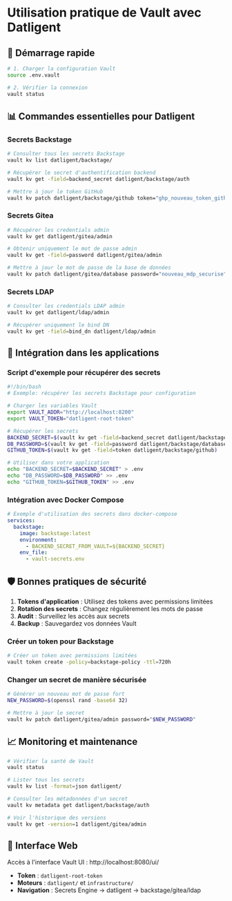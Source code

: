 # Utilisation pratique de Vault avec Datligent

## 🚀 Démarrage rapide

```bash
# 1. Charger la configuration Vault
source .env.vault

# 2. Vérifier la connexion
vault status
```

## 📊 Commandes essentielles pour Datligent

### Secrets Backstage

```bash
# Consulter tous les secrets Backstage
vault kv list datligent/backstage/

# Récupérer le secret d'authentification backend
vault kv get -field=backend_secret datligent/backstage/auth

# Mettre à jour le token GitHub
vault kv patch datligent/backstage/github token="ghp_nouveau_token_github"
```

### Secrets Gitea

```bash
# Récupérer les credentials admin
vault kv get datligent/gitea/admin

# Obtenir uniquement le mot de passe admin
vault kv get -field=password datligent/gitea/admin

# Mettre à jour le mot de passe de la base de données
vault kv patch datligent/gitea/database password="nouveau_mdp_securise"
```

### Secrets LDAP

```bash
# Consulter les credentials LDAP admin
vault kv get datligent/ldap/admin

# Récupérer uniquement le bind DN
vault kv get -field=bind_dn datligent/ldap/admin
```

## 🔧 Intégration dans les applications

### Script d'exemple pour récupérer des secrets

```bash
#!/bin/bash
# Exemple: récupérer les secrets Backstage pour configuration

# Charger les variables Vault
export VAULT_ADDR="http://localhost:8200"
export VAULT_TOKEN="datligent-root-token"

# Récupérer les secrets
BACKEND_SECRET=$(vault kv get -field=backend_secret datligent/backstage/auth)
DB_PASSWORD=$(vault kv get -field=password datligent/backstage/database)
GITHUB_TOKEN=$(vault kv get -field=token datligent/backstage/github)

# Utiliser dans votre application
echo "BACKEND_SECRET=$BACKEND_SECRET" > .env
echo "DB_PASSWORD=$DB_PASSWORD" >> .env
echo "GITHUB_TOKEN=$GITHUB_TOKEN" >> .env
```

### Intégration avec Docker Compose

```yaml
# Exemple d'utilisation des secrets dans docker-compose
services:
  backstage:
    image: backstage:latest
    environment:
      - BACKEND_SECRET_FROM_VAULT=${BACKEND_SECRET}
    env_file:
      - vault-secrets.env
```

## 🛡️ Bonnes pratiques de sécurité

1. **Tokens d'application** : Utilisez des tokens avec permissions limitées
2. **Rotation des secrets** : Changez régulièrement les mots de passe
3. **Audit** : Surveillez les accès aux secrets
4. **Backup** : Sauvegardez vos données Vault

### Créer un token pour Backstage

```bash
# Créer un token avec permissions limitées
vault token create -policy=backstage-policy -ttl=720h
```

### Changer un secret de manière sécurisée

```bash
# Générer un nouveau mot de passe fort
NEW_PASSWORD=$(openssl rand -base64 32)

# Mettre à jour le secret
vault kv patch datligent/gitea/admin password="$NEW_PASSWORD"
```

## 📈 Monitoring et maintenance

```bash
# Vérifier la santé de Vault
vault status

# Lister tous les secrets
vault kv list -format=json datligent/

# Consulter les métadonnées d'un secret
vault kv metadata get datligent/backstage/auth

# Voir l'historique des versions
vault kv get -version=1 datligent/gitea/admin
```

## 🔐 Interface Web

Accès à l'interface Vault UI : http://localhost:8080/ui/

- **Token** : `datligent-root-token`
- **Moteurs** : `datligent/` et `infrastructure/`
- **Navigation** : Secrets Engine → datligent → backstage/gitea/ldap
